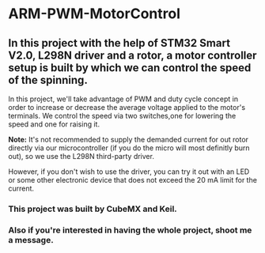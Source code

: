# ARM-PWM-MotorControl

## In this project with the help of STM32 Smart V2.0, L298N driver and a rotor, a motor controller setup is built by which we can control the speed of the spinning.

In this project, we'll take advantage of PWM and duty cycle concept in order to increase or decrease the average voltage applied to the motor's terminals.
We control the speed via two switches,one for lowering the speed and one for raising it.

**Note:** It's not recommended to supply the demanded current for out rotor directly via our microcontroller (if you do the micro will most definitly burn out), so we use the L298N third-party driver. 

However, if you don't wish to use the driver, you can try it out with an LED or some other electronic device that does not exceed the 20 mA limit for the current. 

### This project was built by CubeMX and Keil.
### Also if you're interested in having the whole project, shoot me a message.
